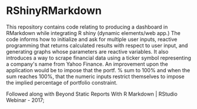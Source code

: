 # RShinyRMarkdown

This repository contains code relating to producing a dashboard in RMarkdown while integrating R shiny (dynamic elements/web app.)
The code informs how to initialize and ask for multiple user inputs, reactive programming that returns calculated results with respect to user input, and generating graphs whose parameters are reactive variables. It also introduces a way to scrape financial data using a ticker symbol representing a company's name from Yahoo Finance. An improvement upon the application would be to impose that the portf. % sum to 100% and when the sum reaches 100%, that the numeric inputs restrict themselves to impose the implied percentage of portfolio constraint.

Followed along with Beyond Static Reports With R Markdown | RStudio Webinar - 2017; 
